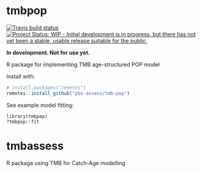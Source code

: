 # tmbpop

[![Travis build status](https://travis-ci.org/pbs-assess/tmbpop.svg?branch=master)](https://travis-ci.org/pbs-assess/tmbpop)
[![Project Status: WIP - Initial development is in progress, but there
has not yet been a stable, usable release suitable for the
public.](http://www.repostatus.org/badges/latest/wip.svg)](http://www.repostatus.org/#wip)

**In development. Not for use yet.**

R package for implementing TMB age-structured POP model

Install with:

```r
# install.packages("remotes")
remotes::install_github("pbs-assess/tmb-pop")
```

See example model fitting:

```
library(tmbpop)
?tmbpop::fit
```
# tmbassess
R package using TMB for Catch-Age modelling
